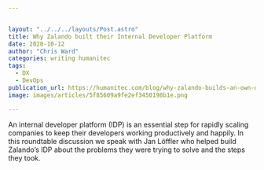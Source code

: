 ```yaml
---


layout: "../../../layouts/Post.astro"
title: Why Zalando built their Internal Developer Platform‍
date: 2020-10-12
author: "Chris Ward"
categories: writing humanitec
tags: 
  - DX
  - DevOps
publication_url: https://humanitec.com/blog/why-zalando-builds-an-own-developer-platform
image: images/articles/5f85609a9fe2ef3450198b1e.png

---
```


An internal developer platform (IDP) is an essential step for rapidly scaling companies to keep their developers working productively and happily. In this roundtable discussion we speak with Jan Löffler who helped build Zalando’s IDP about the problems they were trying to solve and the steps they took.